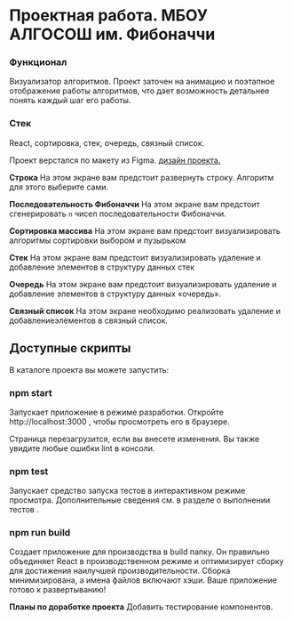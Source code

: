 # Проектная работа. МБОУ АЛГОСОШ им. Фибоначчи

### Функционал
Визуализатор алгоритмов. Проект заточен на анимацию и поэтапное отображение работы алгоритмов, что дает возможность детальнее понять каждый шаг его работы.

### Стек 
React, сортировка, стек, очередь, связный список.

Проект верстался по макету из Figma. [дизайн проекта.](https://www.figma.com/file/RIkypcTQN5d37g7RRTFid0/Algososh_external_link?node-id=0%3A1)


**Строка**
На этом экране вам предстоит развернуть строку. Алгоритм для этого выберите сами.

**Последовательность Фибоначчи**
На этом экране вам предстоит сгенерировать `n` чисел последовательности Фибоначчи. 

**Сортировка массива**
На этом экране вам предстоит визуализировать алгоритмы сортировки выбором и пузырьком

**Стек**
На этом экране вам предстоит визуализировать удаление и добавление элементов в структуру данных стек

**Очередь**
На этом экране вам предстоит визуализировать удаление и добавление элементов в структуру данных «очередь».

**Связный список**
На этом экране необходимо реализовать удаление и добавлениеэлементов в связный список. 


## Доступные скрипты
В каталоге проекта вы можете запустить:

### npm start
Запускает приложение в режиме разработки.
Откройте http://localhost:3000 , чтобы просмотреть его в браузере.

Страница перезагрузится, если вы внесете изменения.
Вы также увидите любые ошибки lint в консоли.

### npm test
Запускает средство запуска тестов в интерактивном режиме просмотра. Дополнительные сведения
см. в разделе о выполнении тестов .

### npm run build
Создает приложение для производства в build папку.
Он правильно объединяет React в производственном режиме и оптимизирует сборку для достижения наилучшей производительности.
Сборка минимизирована, а имена файлов включают хэши.
Ваше приложение готово к развертыванию!

**Планы по доработке проекта** 
Добавить тестирование компонентов.
